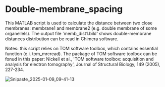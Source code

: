 # Double-membrane_spacing
This MATLAB script is used to calculate the distance between two close membranes: membrane1 and membrane2 (e.g. double membrane of some organellels).
The output file 'memb_dist1.bild' shows double-membrane distances distribution can be read in Chimera software.

Notes: this script relies on TOM software toolbox, which contains essential function (e.i. tom_mrcread).
The package of TOM software toolbox can be fonud in this paper:
Nickell et al., 'TOM software toolbox: acquisition and analysis for electron tomography',
Journal of Structural Biology, 149 (2005), 227-234.


![Snipaste_2025-01-09_09-41-13](https://github.com/user-attachments/assets/c7bdf25e-d74a-4eca-8097-d20574031ff1)


